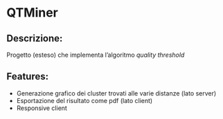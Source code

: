 # QTMiner

## Descrizione:
Progetto (esteso) che implementa l’algoritmo _quality threshold_

## Features:

- Generazione grafico dei cluster trovati alle varie distanze (lato server)
- Esportazione del risultato come pdf (lato client)
- Responsive client
